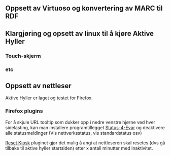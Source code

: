 ## Oppsett av Virtuoso og konvertering av MARC til RDF ##

## Klargjøring og opsett av linux til å kjøre Aktive Hyller ##
### Touch-skjerm ###
### etc ###


## Oppsett av nettleser ##
Aktive Hyller er laget og testet for Firefox.

### Firefox plugins ###
For å skjule URL tooltip som dukker opp i nedre venstre hjørne ved hver sidelasting, kan man installere programtillegget [Status-4-Evar] og deaktivere alle statusmeldinger (Vis nettverksstatus, vis standardstatus osv)

[Reset Kiosk] pluginet gjør det mulig å angi at nettleseren skal resetes (dvs gå tilbake til aktive hyller startsiden) etter x antall minutter med inaktivitet.

[Reset Kiosk]: https://addons.mozilla.org/en-US/firefox/addon/reset-kiosk/
[Status-4-Evar]: https://addons.mozilla.org/en-US/firefox/addon/status-4-evar/